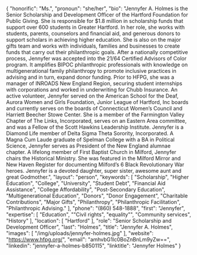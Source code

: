 {
  "honorific": "Ms.",
  "pronoun": "she/her",
  "bio": "Jennyfer A. Holmes is the Senior Scholarship and Development Officer of the Hartford Foundation for Public Giving. She is responsible for $1.8 million in scholarship funds that support over 600 students in Greater Hartford. In her role, she works with students, parents, counselors and financial aid, and generous donors to support scholars in achieving higher education. She is also on the major gifts team and works with individuals, families and businesses to create funds that carry out their philanthropic goals. After a nationally competitive process, Jennyfer was accepted into the 21/64 Certified Advisors of Color program. It amplifies BIPOC philanthropic professionals with knowledge on multigenerational family philanthropy to promote inclusive practices in advising and in turn, expand donor funding. Prior to HFPG, she was a manager of INROADS New England Region, securing student internships with corporations and worked in underwriting for Chubb Insurance. An active volunteer, Jennyfer served on the American School for the Deaf, Aurora Women and Girls Foundation, Junior League of Hartford, Inc boards and currently serves on the boards of Connecticut Women’s Council and Harriett Beecher Stowe Center. She is a member of the Farmington Valley Chapter of The Links, Incorporated, serves on an Eastern Area committee, and was a Fellow of the Scott Hawkins Leadership Institute. Jennyfer is a Diamond Life member of Delta Sigma Theta Sorority, Incorporated. A Magna Cum Laude graduate of Spelman College with a BA in Political Science, Jennyfer serves as President of the New England alumnae chapter. A lifelong member of First Baptist Church in Milford, Jennyfer chairs the Historical Ministry. She was featured in the Milford Mirror and New Haven Register for documenting Milford’s 6 Black Revolutionary War heroes. Jennyfer is a devoted daughter, super sister, awesome aunt and great Godmother.",
  "layout": "person",
  "keywords": [
    "Scholarship",
    "Higher Education",
    "College",
    "University",
    "Student Debt",
    "Financial Aid Assistance",
    "College Affordability",
    "Post-Secondary Education",
    "Multigenerational Education",
    "Donors",
    "Donor Engagement",
    "Charitable Contributions",
    "Major Gifts",
    "Philanthropy",
    "Philanthropic Facilitation",
    "Philanthropic Advising."
  ],
  "phone": "(860) 548-1888",
  "first": "Jennyfer",
  "expertise": [
    "Education",
    "\"Civil rights",
    "equality\"",
    "Community services",
    "History"
  ],
  "location": [
    "Hartford"
  ],
  "role": "Senior Scholarship and Development Officer",
  "last": "Holmes",
  "title": "Jennyfer A. Holmes",
  "images": [
    "/img/uploads/jennyfer-holmes.jpg"
  ],
  "website": "https://www.hfpg.org/",
  "email": "amhvbG1lc0BoZnBnLm9yZw==",
  "linkedin": "jennyfer-a-holmes-b850115",
  "linktitle": "Jennyfer Holmes"
}